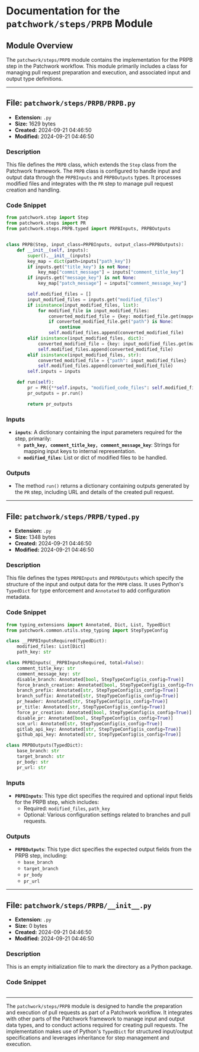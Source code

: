 # Documentation for the `patchwork/steps/PRPB` Module

## Module Overview

The `patchwork/steps/PRPB` module contains the implementation for the PRPB step in the Patchwork workflow. This module primarily includes a class for managing pull request preparation and execution, and associated input and output type definitions.

---

## File: `patchwork/steps/PRPB/PRPB.py`

- **Extension:** `.py`
- **Size:** 1629 bytes
- **Created:** 2024-09-21 04:46:50
- **Modified:** 2024-09-21 04:46:50

### Description

This file defines the `PRPB` class, which extends the `Step` class from the Patchwork framework. The `PRPB` class is configured to handle input and output data through the `PRPBInputs` and `PRPBOutputs` types. It processes modified files and integrates with the `PR` step to manage pull request creation and handling.

### Code Snippet

```python
from patchwork.step import Step
from patchwork.steps import PR
from patchwork.steps.PRPB.typed import PRPBInputs, PRPBOutputs


class PRPB(Step, input_class=PRPBInputs, output_class=PRPBOutputs):
    def __init__(self, inputs):
        super().__init__(inputs)
        key_map = dict(path=inputs["path_key"])
        if inputs.get("title_key") is not None:
            key_map["commit_message"] = inputs["comment_title_key"]
        if inputs.get("message_key") is not None:
            key_map["patch_message"] = inputs["comment_message_key"]

        self.modified_files = []
        input_modified_files = inputs.get("modified_files")
        if isinstance(input_modified_files, list):
            for modified_file in input_modified_files:
                converted_modified_file = {key: modified_file.get(mapped_key) for key, mapped_key in key_map.items()}
                if converted_modified_file.get("path") is None:
                    continue
                self.modified_files.append(converted_modified_file)
        elif isinstance(input_modified_files, dict):
            converted_modified_file = {key: input_modified_files.get(mapped_key) for key, mapped_key in key_map.items()}
            self.modified_files.append(converted_modified_file)
        elif isinstance(input_modified_files, str):
            converted_modified_file = {"path": input_modified_files}
            self.modified_files.append(converted_modified_file)
        self.inputs = inputs

    def run(self):
        pr = PR({**self.inputs, "modified_code_files": self.modified_files})
        pr_outputs = pr.run()

        return pr_outputs
```

### Inputs

- **`inputs`**: A dictionary containing the input parameters required for the step, primarily:
  - **`path_key, comment_title_key, comment_message_key`**: Strings for mapping input keys to internal representation.
  - **`modified_files`**: List or dict of modified files to be handled.

### Outputs

- The method `run()` returns a dictionary containing outputs generated by the `PR` step, including URL and details of the created pull request.

---

## File: `patchwork/steps/PRPB/typed.py`

- **Extension:** `.py`
- **Size:** 1348 bytes
- **Created:** 2024-09-21 04:46:50
- **Modified:** 2024-09-21 04:46:50

### Description

This file defines the types `PRPBInputs` and `PRPBOutputs` which specify the structure of the input and output data for the `PRPB` class. It uses Python's `TypedDict` for type enforcement and `Annotated` to add configuration metadata.

### Code Snippet

```python
from typing_extensions import Annotated, Dict, List, TypedDict
from patchwork.common.utils.step_typing import StepTypeConfig

class __PRPBInputsRequired(TypedDict):
    modified_files: List[Dict]
    path_key: str

class PRPBInputs(__PRPBInputsRequired, total=False):
    comment_title_key: str
    comment_message_key: str
    disable_branch: Annotated[bool, StepTypeConfig(is_config=True)]
    force_branch_creation: Annotated[bool, StepTypeConfig(is_config=True)]
    branch_prefix: Annotated[str, StepTypeConfig(is_config=True)]
    branch_suffix: Annotated[str, StepTypeConfig(is_config=True)]
    pr_header: Annotated[str, StepTypeConfig(is_config=True)]
    pr_title: Annotated[str, StepTypeConfig(is_config=True)]
    force_pr_creation: Annotated[bool, StepTypeConfig(is_config=True)]
    disable_pr: Annotated[bool, StepTypeConfig(is_config=True)]
    scm_url: Annotated[str, StepTypeConfig(is_config=True)]
    gitlab_api_key: Annotated[str, StepTypeConfig(is_config=True)]
    github_api_key: Annotated[str, StepTypeConfig(is_config=True)]

class PRPBOutputs(TypedDict):
    base_branch: str
    target_branch: str
    pr_body: str
    pr_url: str
```

### Inputs

- **`PRPBInputs`**: This type dict specifies the required and optional input fields for the PRPB step, which includes:
  - Required: `modified_files`, `path_key`
  - Optional: Various configuration settings related to branches and pull requests.

### Outputs

- **`PRPBOutputs`**: This type dict specifies the expected output fields from the PRPB step, including:
  - `base_branch`
  - `target_branch`
  - `pr_body`
  - `pr_url`

---

## File: `patchwork/steps/PRPB/__init__.py`

- **Extension:** `.py`
- **Size:** 0 bytes
- **Created:** 2024-09-21 04:46:50
- **Modified:** 2024-09-21 04:46:50

### Description

This is an empty initialization file to mark the directory as a Python package.

### Code Snippet

```python

```

---

The `patchwork/steps/PRPB` module is designed to handle the preparation and execution of pull requests as part of a Patchwork workflow. It integrates with other parts of the Patchwork framework to manage input and output data types, and to conduct actions required for creating pull requests. The implementation makes use of Python's `TypedDict` for structured input/output specifications and leverages inheritance for step management and execution.